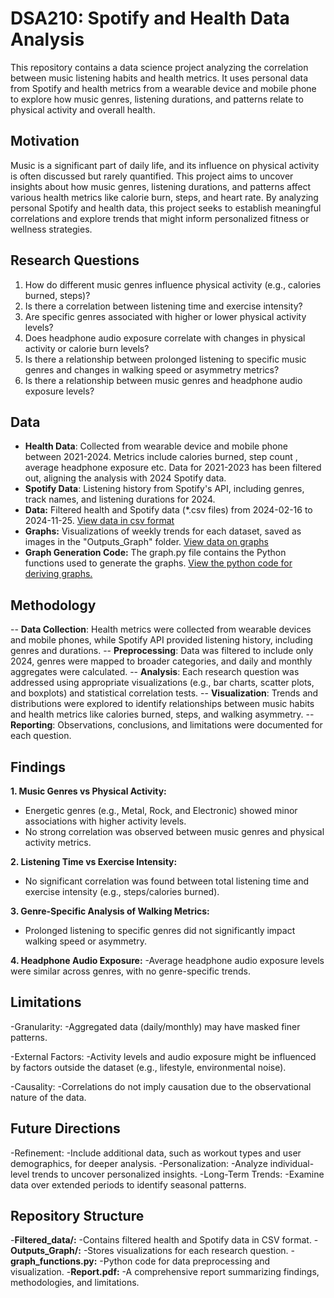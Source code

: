 # DSA210: Spotify and Health Data Analysis

This repository contains a data science project analyzing the correlation between music listening habits and health metrics. It uses personal data from Spotify and health metrics from a wearable device and mobile phone to explore how music genres, listening durations, and patterns relate to physical activity and overall health.

## **Motivation**

Music is a significant part of daily life, and its influence on physical activity is often discussed but rarely quantified. This project aims to uncover insights about how music genres, listening durations, and patterns affect various health metrics like calorie burn, steps, and heart rate. By analyzing personal Spotify and health data, this project seeks to establish meaningful correlations and explore trends that might inform personalized fitness or wellness strategies.

## **Research Questions**
1. How do different music genres influence physical activity (e.g., calories burned, steps)?
2. Is there a correlation between listening time and exercise intensity?
3. Are specific genres associated with higher or lower physical activity levels?
4. Does headphone audio exposure correlate with changes in physical activity or calorie burn levels?
5. Is there a relationship between prolonged listening to specific music genres and changes in walking speed or asymmetry metrics?
6. Is there a relationship between music genres and headphone audio exposure levels?

## **Data**
- **Health Data**: Collected from wearable device and mobile phone between 2021-2024. Metrics include calories burned, step count , average headphone exposure etc. Data for 2021-2023 has been filtered out, aligning the analysis with 2024 Spotify data.
- **Spotify Data**: Listening history from Spotify's API, including genres, track names, and listening durations for 2024.
- **Data:** Filtered health and Spotify data (*.csv files) from 2024-02-16 to 2024-11-25. [View data in csv format](./Filtered_data)
- **Graphs:** Visualizations of weekly trends for each dataset, saved as images in the "Outputs_Graph" folder. [View data on graphs](./Filtered_data/Outputs_Graph)
- **Graph Generation Code:** The graph.py file contains the Python functions used to generate the graphs. [View the python code for deriving graphs.](./Filtered_data/graph_functions.py)

## **Methodology**
-- **Data Collection**: Health metrics were collected from wearable devices and mobile phones, while Spotify API provided listening history, including genres and durations.
-- **Preprocessing**: Data was filtered to include only 2024, genres were mapped to broader categories, and daily and monthly aggregates were calculated.
-- **Analysis**: Each research question was addressed using appropriate visualizations (e.g., bar charts, scatter plots, and boxplots) and statistical correlation tests.
-- **Visualization**: Trends and distributions were explored to identify relationships between music habits and health metrics like calories burned, steps, and walking asymmetry.
-- **Reporting**: Observations, conclusions, and limitations were documented for each question.

## **Findings**
**1. Music Genres vs Physical Activity:**
- Energetic genres (e.g., Metal, Rock, and Electronic) showed minor associations with higher activity levels.
- No strong correlation was observed between music genres and physical activity metrics.

**2. Listening Time vs Exercise Intensity:**
- No significant correlation was found between total listening time and exercise intensity (e.g., steps/calories burned).

**3. Genre-Specific Analysis of Walking Metrics:**
- Prolonged listening to specific genres did not significantly impact walking speed or asymmetry.

**4. Headphone Audio Exposure:**
-Average headphone audio exposure levels were similar across genres, with no genre-specific trends.


## **Limitations**
-Granularity:
-Aggregated data (daily/monthly) may have masked finer patterns.

-External Factors:
-Activity levels and audio exposure might be influenced by factors outside the dataset (e.g., lifestyle, environmental noise).

-Causality:
-Correlations do not imply causation due to the observational nature of the data.

## **Future Directions**
-Refinement:
-Include additional data, such as workout types and user demographics, for deeper analysis.
-Personalization:
-Analyze individual-level trends to uncover personalized insights.
-Long-Term Trends:
-Examine data over extended periods to identify seasonal patterns.

## **Repository Structure**
-**Filtered_data/:**
-Contains filtered health and Spotify data in CSV format.
-**Outputs_Graph/:**
-Stores visualizations for each research question.
-**graph_functions.py:**
-Python code for data preprocessing and visualization.
-**Report.pdf:**
-A comprehensive report summarizing findings, methodologies, and limitations.
